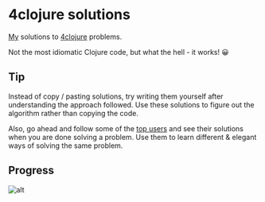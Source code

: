 4clojure solutions
===

[My](http://www.4clojure.com/user/prakhar1989) solutions to [4clojure](http://www.4clojure.com) problems.

Not the most idiomatic Clojure code, but what the hell - it works! :grinning:

## Tip 
Instead of copy / pasting solutions, try writing them yourself after understanding the approach followed. Use these solutions to figure out the algorithm rather than copying the code. 

Also, go ahead and follow some of the [top users](https://www.4clojure.com/users) and see their solutions when you are done solving a problem. Use them to learn different & elegant ways of solving the same problem.

## Progress 

![alt](http://dummyimage.com/150/ffffff/63B132.gif&text=88)
